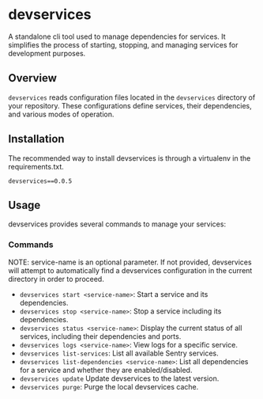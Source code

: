 # devservices

A standalone cli tool used to manage dependencies for services. It simplifies the process of starting, stopping, and managing services for development purposes.

## Overview

`devservices` reads configuration files located in the `devservices` directory of your repository. These configurations define services, their dependencies, and various modes of operation.

## Installation

The recommended way to install devservices is through a virtualenv in the requirements.txt.

```
devservices==0.0.5
```


## Usage

devservices provides several commands to manage your services:

### Commands

NOTE: service-name is an optional parameter. If not provided, devservices will attempt to automatically find a devservices configuration in the current directory in order to proceed.

- `devservices start <service-name>`: Start a service and its dependencies.
- `devservices stop <service-name>`: Stop a service including its dependencies.
- `devservices status <service-name>`: Display the current status of all services, including their dependencies and ports.
- `devservices logs <service-name>`: View logs for a specific service.
- `devservices list-services`: List all available Sentry services.
- `devservices list-dependencies <service-name>`: List all dependencies for a service and whether they are enabled/disabled.
- `devservices update` Update devservices to the latest version.
- `devservices purge`: Purge the local devservices cache.
